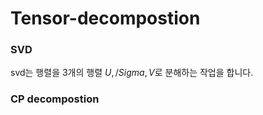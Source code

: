 # Tensor-decompostion

### SVD
svd는 행렬을 3개의 행렬 $U, /Sigma, V$로 분해하는 작업을 합니다.  


### CP decompostion 
